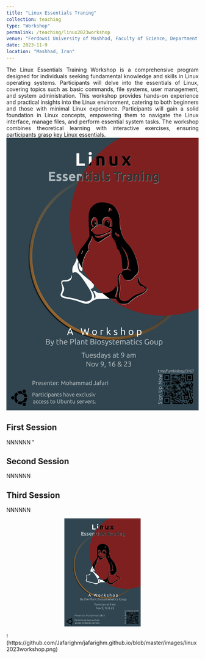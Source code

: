 ```yaml
---
title: "Linux Essentials Traning"
collection: teaching
type: "Workshop"
permalink: /teaching/linux2023workshop
venue: "Ferdowsi University of Mashhad, Faculty of Science, Department of Biology"
date: 2023-11-9
location: "Mashhad, Iran"
---
```


<div style="text-align: justify">The Linux Essentials Training Workshop is a comprehensive program designed for individuals seeking fundamental knowledge and skills in Linux operating systems. Participants will delve into the essentials of Linux, covering topics such as basic commands, file systems, user management, and system administration. This workshop provides hands-on experience and practical insights into the Linux environment, catering to both beginners and those with minimal Linux experience. Participants will gain a solid foundation in Linux concepts, empowering them to navigate the Linux interface, manage files, and perform essential system tasks. The workshop combines theoretical learning with interactive exercises, ensuring participants grasp key Linux essentials.</div>

<div class="container">
  <img class="container__image" src="https://github.com/Jafarighm/jafarighm.github.io/blob/master/images/linux2023workshop.png"/>
  <div class="container__text">
    <h2>First Session</h2>
    <p> NNNNNN "</p>
    <h2>Second Session</h2>
    <p> NNNNNN </p>
    <h2>Third Session</h2>
    <p> NNNNNN </p>    
  </div>
</div>

<p
align="center"><img src="https://github.com/Jafarighm/jafarighm.github.io/blob/master/images/linux2023workshop.png" alt="poster" width="200"></p>
!(https://github.com/Jafarighm/jafarighm.github.io/blob/master/images/linux2023workshop.png)
